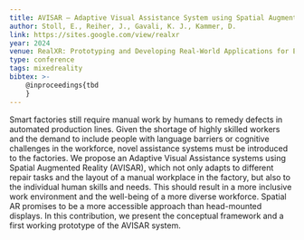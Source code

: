 ```yaml
---
title: AVISAR – Adaptive Visual Assistance System using Spatial Augmented Reality for Manual Workplaces in Smart Factories
author: Stoll, E., Reiher, J., Gavali, K. J., Kammer, D.
link: https://sites.google.com/view/realxr
year: 2024
venue: RealXR: Prototyping and Developing Real-World Applications for Extended Reality, June 4, 2024, Arenzano (Genoa), Italy (to appear)
type: conference
tags: mixedreality
bibtex: >-
    @inproceedings{tbd
    }
---
```

Smart factories still require manual work by humans to remedy defects in automated production lines. Given the shortage of highly skilled workers and the demand to include people with language barriers or cognitive challenges in the workforce, novel assistance systems must be introduced to the factories. We propose an Adaptive Visual Assistance systems using Spatial Augmented Reality (AVISAR), which not only adapts to different repair tasks and the layout of a manual workplace in the factory, but also to the individual human skills and needs. This should result in a more inclusive work environment and the well-being of a more diverse workforce. Spatial AR promises to be a more accessible approach than head-mounted displays. In this contribution, we present the conceptual framework and a first working prototype of the AVISAR system.
